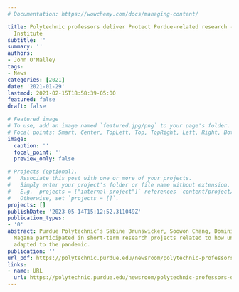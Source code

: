```yaml
---
# Documentation: https://wowchemy.com/docs/managing-content/

title: Polytechnic professors deliver Protect Purdue-related research - Purdue Polytechnic
  Institute
subtitle: ''
summary: ''
authors:
- John O'Malley
tags:
- News
categories: [2021]
date: '2021-01-29'
lastmod: 2021-02-15T18:58:39-05:00
featured: false
draft: false

# Featured image
# To use, add an image named `featured.jpg/png` to your page's folder.
# Focal points: Smart, Center, TopLeft, Top, TopRight, Left, Right, BottomLeft, Bottom, BottomRight.
image:
  caption: ''
  focal_point: ''
  preview_only: false

# Projects (optional).
#   Associate this post with one or more of your projects.
#   Simply enter your project's folder or file name without extension.
#   E.g. `projects = ["internal-project"]` references `content/project/deep-learning/index.md`.
#   Otherwise, set `projects = []`.
projects: []
publishDate: '2023-05-14T15:12:52.311049Z'
publication_types:
- '0'
abstract: Purdue Polytechnic’s Sabine Brunswicker, Soowon Chang, Dominic Kao and Alejandra
  Magana participated in short-term research projects related to how universities
  adapted to the pandemic.
publication: ''
url_pdf: https://polytechnic.purdue.edu/newsroom/polytechnic-professors-deliver-protect-purdue-related-research
links:
- name: URL
  url: https://polytechnic.purdue.edu/newsroom/polytechnic-professors-deliver-protect-purdue-related-research
---
```

